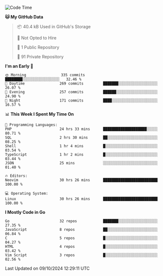 
<!--START_SECTION:waka-->
![Code Time](http://img.shields.io/badge/Code%20Time-5%2C352%20hrs%2019%20mins-blue)

**🐱 My GitHub Data** 

> 📦 40.4 kB Used in GitHub's Storage 
 > 
> 🚫 Not Opted to Hire
 > 
> 📜 1 Public Repository 
 > 
> 🔑 91 Private Repository 
 > 
**I'm an Early 🐤** 

```text
🌞 Morning                335 commits         ████████░░░░░░░░░░░░░░░░░   32.46 % 
🌆 Daytime                269 commits         ███████░░░░░░░░░░░░░░░░░░   26.07 % 
🌃 Evening                257 commits         ██████░░░░░░░░░░░░░░░░░░░   24.90 % 
🌙 Night                  171 commits         ████░░░░░░░░░░░░░░░░░░░░░   16.57 % 
```


📊 **This Week I Spent My Time On** 

```text
💬 Programming Languages: 
PHP                      24 hrs 33 mins      ████████████████████░░░░░   80.71 % 
SQL                      2 hrs 30 mins       ██░░░░░░░░░░░░░░░░░░░░░░░   08.25 % 
Shell                    1 hr 4 mins         █░░░░░░░░░░░░░░░░░░░░░░░░   03.54 % 
TypeScript               1 hr 2 mins         █░░░░░░░░░░░░░░░░░░░░░░░░   03.44 % 
JSON                     25 mins             ░░░░░░░░░░░░░░░░░░░░░░░░░   01.40 % 

🔥 Editors: 
Neovim                   30 hrs 26 mins      █████████████████████████   100.00 % 

💻 Operating System: 
Linux                    30 hrs 26 mins      █████████████████████████   100.00 % 
```

**I Mostly Code in Go** 

```text
Go                       32 repos            ███████░░░░░░░░░░░░░░░░░░   27.35 % 
JavaScript               8 repos             ██░░░░░░░░░░░░░░░░░░░░░░░   06.84 % 
C                        5 repos             █░░░░░░░░░░░░░░░░░░░░░░░░   04.27 % 
HTML                     4 repos             █░░░░░░░░░░░░░░░░░░░░░░░░   03.42 % 
Vim Script               3 repos             █░░░░░░░░░░░░░░░░░░░░░░░░   02.56 % 
```




 Last Updated on 09/10/2024 12:29:11 UTC
<!--END_SECTION:waka-->
